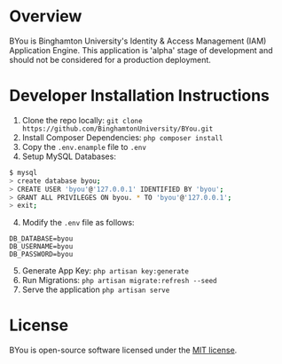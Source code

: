 # Overview
BYou is Binghamton University's Identity & Access Management (IAM) Application Engine.  This application is 'alpha' stage of development and should not be considered for a production deployment.

# Developer Installation Instructions

1. Clone the repo locally: `git clone https://github.com/BinghamtonUniversity/BYou.git`
2. Install Composer Dependencies: `php composer install`
3. Copy the `.env.enample` file to `.env`
4. Setup MySQL Databases:
```bash
$ mysql
> create database byou;
> CREATE USER 'byou'@'127.0.0.1' IDENTIFIED BY 'byou';
> GRANT ALL PRIVILEGES ON byou. * TO 'byou'@'127.0.0.1';
> exit;
```
4. Modify the `.env` file as follows:
```
DB_DATABASE=byou
DB_USERNAME=byou
DB_PASSWORD=byou
```
5. Generate App Key: `php artisan key:generate`
6. Run Migrations: `php artisan migrate:refresh --seed`
7. Serve the application `php artisan serve`

# License
BYou is open-source software licensed under the [MIT license](http://opensource.org/licenses/MIT).

